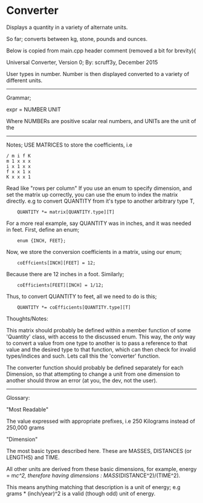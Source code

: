 # Converter
Displays a quantity in a variety of alternate units.

So far; converts between kg, stone, pounds and ounces.

Below is copied from main.cpp header comment (removed a bit for brevity){

Universal Converter, Version 0;
By: scruff3y, December 2015

User types in number. Number is then displayed converted to a variety
of different units.


-------------------------------------------------------------------------------

Grammar;

expr = NUMBER UNIT

Where NUMBERs are positive scalar real numbers, and UNITs are the
unit of the 

-------------------------------------------------------------------------------

Notes;
USE MATRICES to store the coefficients, i.e

    / m i f K
    m 1 x x x
    i x 1 x x
    f x x 1 x
    K x x x 1

Read like "rows per column"
If you use an enum to specify dimension, and set the matrix up correctly, you
can use the enum to index the matrix directly.
e.g to convert QUANTITY from it's type to another arbitrary type T,

		QUANTITY *= matrix[QUANTITY.type][T]

For a more real example, say QUANTITY was in inches, and it was needed in
feet. First, define an enum;
	
		enum {INCH, FEET};

Now, we store the conversion coefficients in a matrix, using our enum;

		coEffcients[INCH][FEET] = 12;

Because there are 12 inches in a foot. Similarly;

		coEfficients[FEET][INCH] = 1/12;

Thus, to convert QUANTITY to feet, all we need to do is this;

		QUANTITY *= coEfficients[QUANTITY.type][T]

Thoughts/Notes:

This matrix should probably be defined within a member function of
some 'Quantity' class, with access to the discussed enum. This way, the
*only* way to convert a value from one type to another is to pass a
reference to that value and the desired type to that function, which can
then check for invalid types/indices and such. Lets call this the
'converter' function.

The converter function should probably be defined separately for each
Dimension, so that attempting to change a unit from one dimension
to another should throw an error (at you, the dev, not the user).

---------------------------------------------------------------------

Glossary:

"Most Readable"

The value expressed with appropriate prefixes, i.e 250 Kilograms instead of 250,000 grams

"Dimension"

The most basic types described here. These are MASSES, DISTANCES (or LENGTHS) and TIME.

All other units are derived from these basic dimensions, for example, energy = m*c^2, therefore
having dimensions : MASS*(DISTANCE^2)/(TIME^2).

This means anything matching that description is a unit of energy; e.g grams * (inch/year)^2 is a valid
(though odd) unit of energy.
